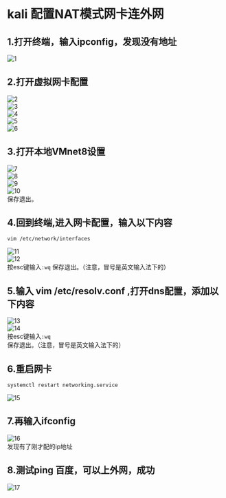 # kali 配置NAT模式网卡连外网

## 1.打开终端，输入ipconfig，发现没有地址  
![1](https://github.com/user-attachments/assets/b15d26c8-a92b-40dd-a80a-c9948dc0dec2)

## 2.打开虚拟网卡配置  
![2](https://github.com/user-attachments/assets/16b8824c-a5d2-494e-aa0d-62bd94ef7ccb)  
![3](https://github.com/user-attachments/assets/bb6863f2-6284-4814-b822-e06718515b66)  
![4](https://github.com/user-attachments/assets/109352a7-6554-41a8-8e2c-6d29705c5a80)  
![5](https://github.com/user-attachments/assets/8d625d24-1a57-41d2-811b-3211a4f2d1b1)  
![6](https://github.com/user-attachments/assets/b2f0a28f-99a6-459d-96a2-d3da9d48878b)  

## 3.打开本地VMnet8设置  
![7](https://github.com/user-attachments/assets/c789bab2-90b7-4259-b319-b846d10772a5)  
![8](https://github.com/user-attachments/assets/f41db619-035a-4820-a119-01cc7fc0a8d8)  
![9](https://github.com/user-attachments/assets/b9e9714b-64ed-4f4f-9c80-48cf2e6bd8c0)  
![10](https://github.com/user-attachments/assets/507efd74-0298-44d1-95da-8d715e0c7424)  
保存退出。  


## 4.回到终端,进入网卡配置，输入以下内容  
```
vim /etc/network/interfaces
```
![11](https://github.com/user-attachments/assets/7dfe1722-7261-47fd-a8dd-88425308212f)  
![12](https://github.com/user-attachments/assets/37c0d5bd-5948-4100-a99c-32d765e45e5a)  
按esc键输入`:wq` 保存退出。（注意，冒号是英文输入法下的）  

## 5.输入 vim /etc/resolv.conf ,打开dns配置，添加以下内容  
![13](https://github.com/user-attachments/assets/d78c2dd2-c20a-46c1-88d0-58934da7f289)  
![14](https://github.com/user-attachments/assets/a5e1b39f-044b-4e38-a708-bce81ec8523a)  
按esc键输入`:wq`  
保存退出。（注意，冒号是英文输入法下的）  

## 6.重启网卡  
```
systemctl restart networking.service
```
![15](https://github.com/user-attachments/assets/f03b4197-a783-4f22-8c1c-0d8854add74b)  
## 7.再输入ifconfig
![16](https://github.com/user-attachments/assets/cd0d7bc4-c964-4525-a6a1-2880c915617f)  
发现有了刚才配的ip地址  

## 8.测试ping 百度，可以上外网，成功  
![17](https://github.com/user-attachments/assets/83f2d0ee-aba4-463d-aa70-57b6790482f2)  
